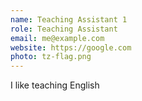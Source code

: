 ```yaml
---
name: Teaching Assistant 1
role: Teaching Assistant
email: me@example.com
website: https://google.com
photo: tz-flag.png
---
```


I like teaching English
